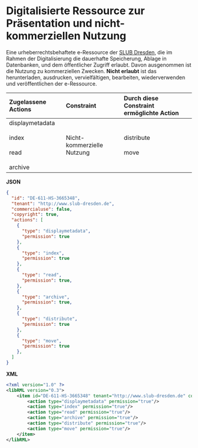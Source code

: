 # Digitalisierte Ressource zur Präsentation und nicht-kommerziellen Nutzung

Eine urheberrechtsbehaftete e-Ressource der [SLUB Dresden](https://www.slub-dresden.de), die im Rahmen der Digitalisierung die dauerhafte Speicherung, Ablage in Datenbanken, und dem öffentlicher Zugriff erlaubt. Davon ausgenommen ist die Nutzung zu kommerziellen Zwecken. **Nicht erlaubt** ist das herunterladen, ausdrucken, vervielfältigen, bearbeiten, wiederverwenden und veröffentlichen der e-Ressource.

| Zugelassene Actions | Constraint | Durch diese Constraint ermöglichte Action |
| :------- | :--------- | :--------- |
| displaymetadata<br/><br/>index<br/><br/>read<br/><br/>archive | Nicht-kommerzielle Nutzung | distribute<br/><br/>move |


**JSON**

```json
{
  "id": "DE-611-HS-3665348",
  "tenant": "http://www.slub-dresden.de",
  "commercialuse": false,
  "copyright": true,
  "actions": [
    {
      "type": "displaymetadata",
      "permission": true
    },
    {
      "type": "index",
      "permission": true
    },
    {
      "type": "read",
      "permission": true,
    },
    {
      "type": "archive",
      "permission": true,
    },
    {
      "type": "distribute",
      "permission": true
    },
    {
      "type": "move",
      "permission": true
    },
  ]
}
```

**XML**

```xml
<?xml version="1.0" ?>
<libRML version="0.3">
    <item id="DE-611-HS-3665348" tenant="http://www.slub-dresden.de" commercialuse="false" copyright="true">
        <action type="displaymetadata" permission="true"/>
        <action type="index" permission="true"/>
        <action type="read" permission="true"/>
        <action type="archive" permission="true"/>        
        <action type="distribute" permission="true"/>
        <action type="move" permission="true"/>
    </item>
</libRML>
```
